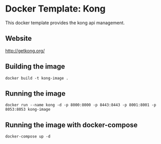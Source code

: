 # Docker Template: Kong

This docker template provides the kong api management.

## Website
http://getkong.org/

## Building the image
`docker build -t kong-image .`

## Running the image
`docker run --name kong -d -p 8000:8000 -p 8443:8443 -p 8001:8001 -p 8053:8053 kong-image`

## Running the image with docker-compose
`docker-compose up -d`